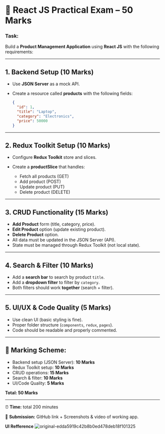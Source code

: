 # 📘 React JS Practical Exam – 50 Marks

### Task:

Build a **Product Management Application** using **React JS** with the following requirements:

---

## 1. Backend Setup (10 Marks)

* Use **JSON Server** as a mock API.
* Create a resource called **products** with the following fields:

  ```json
  {
    "id": 1,
    "title": "Laptop",
    "category": "Electronics",
    "price": 50000
  }
  ```

---

## 2. Redux Toolkit Setup (10 Marks)

* Configure **Redux Toolkit** store and slices.
* Create a **productSlice** that handles:

  * Fetch all products (GET)
  * Add product (POST)
  * Update product (PUT)
  * Delete product (DELETE)

---

## 3. CRUD Functionality (15 Marks)

* **Add Product** form (title, category, price).
* **Edit Product** option (update existing product).
* **Delete Product** option.
* All data must be updated in the JSON Server (API).
* State must be managed through Redux Toolkit (not local state).

---

## 4. Search & Filter (10 Marks)

* Add a **search bar** to search by product `title`.
* Add a **dropdown filter** to filter by `category`.
* Both filters should work **together** (search + filter).

---

## 5. UI/UX & Code Quality (5 Marks)

* Use clean UI (basic styling is fine).
* Proper folder structure (`components`, `redux`, `pages`).
* Code should be readable and properly commented.

---

## 🎯 Marking Scheme:

* Backend setup (JSON Server): **10 Marks**
* Redux Toolkit setup: **10 Marks**
* CRUD operations: **15 Marks**
* Search & filter: **10 Marks**
* UI/Code Quality: **5 Marks**

**Total: 50 Marks**

---

⏰ **Time:** total 200 minutes 

📌 **Submission:** GitHub link + Screenshots & video of working app.

**UI Refference**
![original-edda5919c42b8b0ed478deb18f101325](https://github.com/user-attachments/assets/b6ab89c2-0e08-4394-b17e-a3321c01f023)

